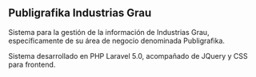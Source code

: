 ## Publigrafika Industrias Grau


Sistema para la gestión de la información de Industrias Grau, específicamente de su área de negocio denominada Publigrafika.

Sistema desarrollado en PHP Laravel 5.0, acompañado de JQuery y CSS para frontend.
